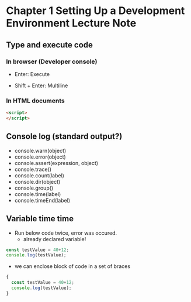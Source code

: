 # Chapter 1 Setting Up a Development Environment Lecture Note

## Type and execute code

### In browser (Developer console)

- Enter: Execute

- Shift + Enter: Multiline

### In HTML documents

```html
<script>
</script>
```

## Console log (standard output?)

- console.warn(object)
- console.error(object)
- console.assert(expression, object)
- console.trace()
- console.count(label)
- console.dir(object)
- console.group()
- console.time(label)
- console.timeEnd(label)

## Variable time time

- Run below code twice, error was occured.
  - already declared variable!

```javascript
const testValue = 40+12;
console.log(testValue);
```

- we can enclose block of code in a set of braces

```javascript
{
  const testValue = 40+12;
  console.log(testValue);
}
```
